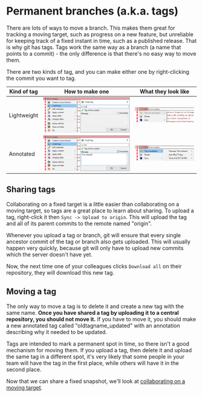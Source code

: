 # Permanent branches (a.k.a. tags)

There are lots of ways to move a branch.  This makes them great for tracking a moving target, such as progress on a new feature, but unreliable for keeping track of a fixed instant in time, such as a published release.  That is why git has tags.  Tags work the same way as a branch (a name that points to a commit) - the only difference is that there's no easy way to move them.

There are two kinds of tag, and you can make either one by right-clicking the commit you want to tag.

| Kind of tag | How to make one                                       | What they look like |
| ---         | ---                                                   | ---                 |
| Lightweight | ![Lightweight tag dialog](tag-dialog-lightweight.png) | ![Lightweight tag right-click](tag-view-lightweight.png) |
| Annotated   | ![Annotated tag dialog](tag-dialog-annotated.png)     | ![Annotated tag right-click](tag-view-annotated.png) |

## Sharing tags

Collaborating on a fixed target is a little easier than collaborating on a moving target, so tags are a great place to learn about sharing.  To upload a tag, right-click it then `Sync -> Upload to origin`.  This will upload the tag and all of its parent commits to the remote named "origin".

Whenever you upload a tag or branch, git will ensure that every single ancestor commit of the tag or branch also gets uploaded.  This will usually happen very quickly, because git will only have to upload new commits which the server doesn't have yet.

Now, the next time one of your colleagues clicks `Download all` on their repository, they will download this new tag.

## Moving a tag

The only way to move a tag is to delete it and create a new tag with the same name.  **Once you have shared a tag by uploading it to a central repository, you should not move it.**  If you have to move it, you should make a new annotated tag called "oldtagname_updated" with an annotation describing why it needed to be updated.

Tags are intended to mark a permanent spot in time, so there isn't a good mechanism for moving them.  If you upload a tag, then delete it and upload the same tag in a different spot, it's very likely that some people in your team will have the tag in the first place, while others will have it in the second place.

Now that we can share a fixed snapshot, we'll look at [collaborating on a moving target](../branches/branches.md).
